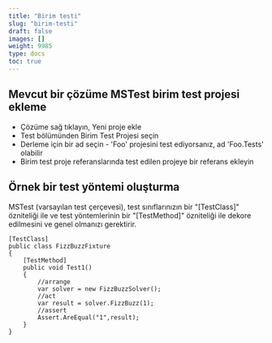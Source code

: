 ```yaml
---
title: "Birim testi"
slug: "birim-testi"
draft: false
images: []
weight: 9985
type: docs
toc: true
---
```


## Mevcut bir çözüme MSTest birim test projesi ekleme
* Çözüme sağ tıklayın, Yeni proje ekle
* Test bölümünden Birim Test Projesi seçin
* Derleme için bir ad seçin - 'Foo' projesini test ediyorsanız, ad 'Foo.Tests' olabilir
* Birim test proje referanslarında test edilen projeye bir referans ekleyin


## Örnek bir test yöntemi oluşturma
MSTest (varsayılan test çerçevesi), test sınıflarınızın bir "[TestClass]" özniteliği ile ve test yöntemlerinin bir "[TestMethod]" özniteliği ile dekore edilmesini ve genel olmanızı gerektirir.

    [TestClass]
    public class FizzBuzzFixture
    {
        [TestMethod]
        public void Test1()
        {
            //arrange
            var solver = new FizzBuzzSolver();
            //act
            var result = solver.FizzBuzz(1);
            //assert
            Assert.AreEqual("1",result);
        }
    }

